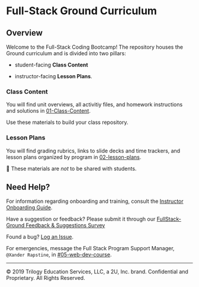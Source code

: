 # Full-Stack Ground Curriculum

## Overview

Welcome to the Full-Stack Coding Bootcamp! The repository houses the Ground curriculum and is divided into two pillars:

- student-facing **Class Content**

- instructor-facing **Lesson Plans**.

### Class Content

You will find unit overviews, all activitiy files, and homework instructions and solutions in [01-Class-Content](01-Class-Content).

Use these materials to build your class repository.

### Lesson Plans

You will find grading rubrics, links to slide decks and time trackers, and lesson plans organized by program in [02-lesson-plans](02-lesson-plans).

📝 These materials are _not_ to be shared with students.

## Need Help?

For information regarding onboarding and training, consult the [Instructor Onboarding Guide](https://coding-bootcamp-instructor-onboarding-prework.readthedocs-hosted.com/en/latest/).

Have a suggestion or feedback? Please submit it through our [FullStack-Ground Feedback & Suggestions Survey](https://forms.gle/pRduJubbPK9fu22R7)

Found a bug? [Log an Issue](https://github.com/coding-boot-camp/FullStack-Ground/issues).

For emergencies, message the Full Stack Program Support Manager, `@Xander Rapstine`, in [#05-web-dev-course](https://trilogyed-instruction.slack.com/messages/C1073F9N0/).

---

© 2019 Trilogy Education Services, LLC, a 2U, Inc. brand. Confidential and Proprietary. All Rights Reserved.
